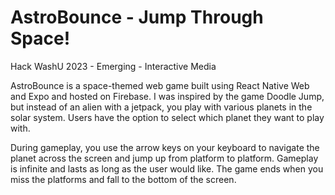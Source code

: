 # AstroBounce - Jump Through Space!
Hack WashU 2023 - Emerging - Interactive Media

AstroBounce is a space-themed web game built using React Native Web and Expo and hosted on Firebase. I was inspired by the game Doodle Jump, but instead of an alien with a jetpack, you play with various planets in the solar system. Users have the option to select  which planet they want to play with.

During gameplay, you use the arrow keys on your keyboard to navigate the planet across the screen and jump up from platform to platform. Gameplay is infinite and lasts as long as the user would like. The game ends when you miss the platforms and fall to the bottom of the screen.
